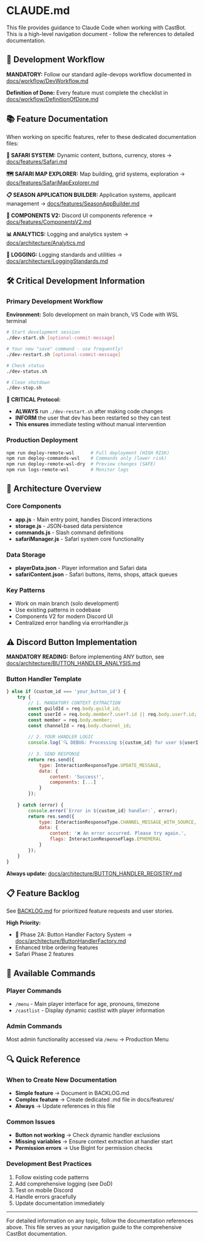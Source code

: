 # CLAUDE.md

This file provides guidance to Claude Code when working with CastBot. This is a high-level navigation document - follow the references to detailed documentation.

## 🚀 Development Workflow

**MANDATORY:** Follow our standard agile-devops workflow documented in [docs/workflow/DevWorkflow.md](docs/workflow/DevWorkflow.md)

**Definition of Done:** Every feature must complete the checklist in [docs/workflow/DefinitionOfDone.md](docs/workflow/DefinitionOfDone.md)

## 📚 Feature Documentation

When working on specific features, refer to these dedicated documentation files:

**🦁 SAFARI SYSTEM:** Dynamic content, buttons, currency, stores → [docs/features/Safari.md](docs/features/Safari.md)

**🗺️ SAFARI MAP EXPLORER:** Map building, grid systems, exploration → [docs/features/SafariMapExplorer.md](docs/features/SafariMapExplorer.md)

**📋 SEASON APPLICATION BUILDER:** Application systems, applicant management → [docs/features/SeasonAppBuilder.md](docs/features/SeasonAppBuilder.md)

**🎨 COMPONENTS V2:** Discord UI components reference → [docs/features/ComponentsV2.md](docs/features/ComponentsV2.md)

**📊 ANALYTICS:** Logging and analytics system → [docs/architecture/Analytics.md](docs/architecture/Analytics.md)

**📝 LOGGING:** Logging standards and utilities → [docs/architecture/LoggingStandards.md](docs/architecture/LoggingStandards.md)

## 🛠️ Critical Development Information

### Primary Development Workflow

**Environment:** Solo development on main branch, VS Code with WSL terminal

```bash
# Start development session
./dev-start.sh [optional-commit-message]

# Your new "save" command - use frequently!
./dev-restart.sh [optional-commit-message]

# Check status
./dev-status.sh

# Clean shutdown
./dev-stop.sh
```

**🚨 CRITICAL Protocol:**
- **ALWAYS** run `./dev-restart.sh` after making code changes
- **INFORM** the user that dev has been restarted so they can test
- **This ensures** immediate testing without manual intervention

### Production Deployment

```bash
npm run deploy-remote-wsl      # Full deployment (HIGH RISK)
npm run deploy-commands-wsl    # Commands only (lower risk)
npm run deploy-remote-wsl-dry  # Preview changes (SAFE)
npm run logs-remote-wsl        # Monitor logs
```

## 🔧 Architecture Overview

### Core Components
- **app.js** - Main entry point, handles Discord interactions
- **storage.js** - JSON-based data persistence
- **commands.js** - Slash command definitions
- **safariManager.js** - Safari system core functionality

### Data Storage
- **playerData.json** - Player information and Safari data
- **safariContent.json** - Safari buttons, items, shops, attack queues

### Key Patterns
- Work on main branch (solo development)
- Use existing patterns in codebase
- Components V2 for modern Discord UI
- Centralized error handling via errorHandler.js

## ⚠️ Discord Button Implementation

**MANDATORY READING:** Before implementing ANY button, see [docs/architecture/BUTTON_HANDLER_ANALYSIS.md](docs/architecture/BUTTON_HANDLER_ANALYSIS.md)

### Button Handler Template
```javascript
} else if (custom_id === 'your_button_id') {
    try {
        // 1. MANDATORY CONTEXT EXTRACTION
        const guildId = req.body.guild_id;
        const userId = req.body.member?.user?.id || req.body.user?.id;
        const member = req.body.member;
        const channelId = req.body.channel_id;
        
        // 2. YOUR HANDLER LOGIC
        console.log(`🔍 DEBUG: Processing ${custom_id} for user ${userId}`);
        
        // 3. SEND RESPONSE
        return res.send({
            type: InteractionResponseType.UPDATE_MESSAGE,
            data: {
                content: 'Success!',
                components: [...]
            }
        });
        
    } catch (error) {
        console.error(`Error in ${custom_id} handler:`, error);
        return res.send({
            type: InteractionResponseType.CHANNEL_MESSAGE_WITH_SOURCE,
            data: {
                content: '❌ An error occurred. Please try again.',
                flags: InteractionResponseFlags.EPHEMERAL
            }
        });
    }
}
```

**Always update:** [docs/architecture/BUTTON_HANDLER_REGISTRY.md](docs/architecture/BUTTON_HANDLER_REGISTRY.md)

## 📋 Feature Backlog

See [BACKLOG.md](BACKLOG.md) for prioritized feature requests and user stories.

**High Priority:**
- 🔄 Phase 2A: Button Handler Factory System → [docs/architecture/ButtonHandlerFactory.md](docs/architecture/ButtonHandlerFactory.md)
- Enhanced tribe ordering features
- Safari Phase 2 features

## 🎯 Available Commands

### Player Commands
- `/menu` - Main player interface for age, pronouns, timezone
- `/castlist` - Display dynamic castlist with player information

### Admin Commands
Most admin functionality accessed via `/menu` → Production Menu

## 🔍 Quick Reference

### When to Create New Documentation
- **Simple feature** → Document in BACKLOG.md
- **Complex feature** → Create dedicated .md file in docs/features/
- **Always** → Update references in this file

### Common Issues
- **Button not working** → Check dynamic handler exclusions
- **Missing variables** → Ensure context extraction at handler start
- **Permission errors** → Use BigInt for permission checks

### Development Best Practices
1. Follow existing code patterns
2. Add comprehensive logging (see DoD)
3. Test on mobile Discord
4. Handle errors gracefully
5. Update documentation immediately

---

For detailed information on any topic, follow the documentation references above. This file serves as your navigation guide to the comprehensive CastBot documentation.